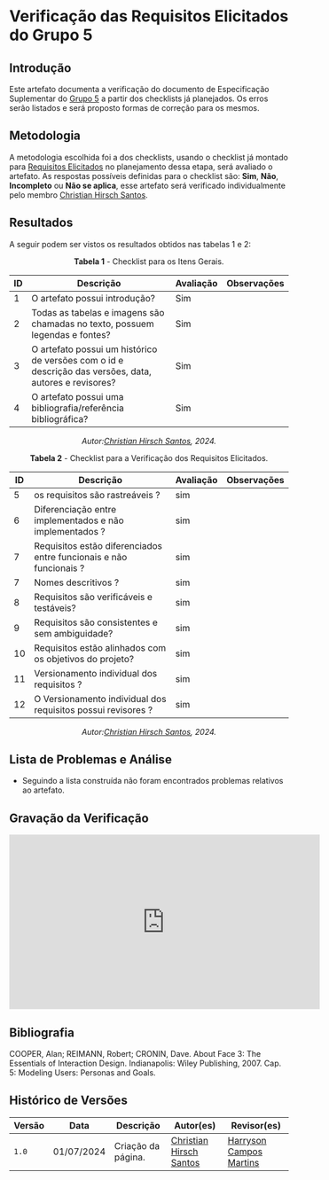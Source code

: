 # Verificação das Requisitos Elicitados do Grupo 5

## Introdução

Este artefato documenta a verificação do documento de Especificação Suplementar do [Grupo 5](https://requisitos-de-software.github.io/2024.1-Sinesp_Cidadao/) a partir dos checklists já planejados. Os erros serão listados e será proposto formas de correção para os mesmos.


## Metodologia

A metodologia escolhida foi a dos checklists, usando o checklist já montado para [Requisitos Elicitados](docs/Verificacao/entrega2/planejamento_entr_2.m) no planejamento dessa etapa, será avaliado o artefato. As respostas possíveis definidas para o checklist são:
**Sim**, **Não**, **Incompleto** ou **Não se aplica**, esse artefato será verificado individualmente pelo membro  [Christian Hirsch Santos](https://github.com/crstyhs).



## Resultados

A seguir podem ser vistos os resultados obtidos nas tabelas 1 e 2: 

<center>

**Tabela 1** - Checklist para os Itens Gerais.

| ID  | Descrição                                                                                              | Avaliação | Observações |
| --- | ------------------------------------------------------------------------------------------------------ | --------- | ----------- |
| 1   | O artefato possui introdução?                                                                          |   Sim        |             |
| 2   | Todas as tabelas e imagens são chamadas no texto, possuem legendas e fontes?                                      |  Sim         |             |
| 3   | O artefato possui um histórico de versões com o id e descrição das versões, data, autores e revisores? |   Sim        |             |
| 4   |     O artefato possui uma bibliografia/referência bibliográfica?                            |   Sim        |             |

_Autor:[Christian Hirsch Santos](https://github.com/crstyhs), 2024._


</center>

<center>

**Tabela 2** - Checklist para a Verificação dos Requisitos Elicitados.

| ID  | Descrição                                                                                         | Avaliação | Observações |
| --- | ------------------------------------------------------------------------------------------------- | --------- | ----------- |
| 5 |     os requisitos são rastreáveis ?                                                                       |     sim      |          |            |
| 6 |      Diferenciação entre implementados e não implementados ?                                          |    sim       |          |            |
| 7 |      Requisitos estão diferenciados entre funcionais e não funcionais ?                                          |  sim         |          |            |
| 7 |      Nomes descritivos ?                                         |       sim    |          |            |
| 8 |      Requisitos são verificáveis e testáveis?                                          | sim          |          |            |
| 9 |      Requisitos são consistentes e sem ambiguidade?                                          |       sim    |          |            |
| 10 |      Requisitos estão alinhados com os objetivos do projeto?                                          |  sim         |          |            |
| 11 |      Versionamento individual dos requisitos ?                                         |    sim       |    |            |
| 12 |     O Versionamento individual dos requisitos possui revisores ?                                         |   sim        |          |            |


_Autor:[Christian Hirsch Santos](https://github.com/crstyhs), 2024._

</center>




## Lista de Problemas e Análise 

- Seguindo a lista construída não foram encontrados problemas relativos ao artefato.

## Gravação da Verificação 
<iframe width="560" height="315" src="https://www.youtube.com/watch?v=yYTh3nkTJlY" title="YouTube video player" frameborder="0" allow="accelerometer; autoplay; clipboard-write; encrypted-media; gyroscope; picture-in-picture; web-share" referrerpolicy="strict-origin-when-cross-origin" allowfullscreen></iframe>



## Bibliografia


COOPER, Alan; REIMANN, Robert; CRONIN, Dave. About Face 3: The Essentials of Interaction Design. Indianapolis: Wiley Publishing, 2007. Cap. 5: Modeling Users: Personas and Goals.


## Histórico de Versões

| Versão | Data       | Descrição                                   | Autor(es)                                        | Revisor(es)                                      |
| ------ | ---------- | ------------------------------------------- | ------------------------------------------------ | ------------------------------------------------ |
| `1.0`  | 01/07/2024 | Criação da página.                          | [Christian Hirsch Santos](https://github.com/crstyhs) | [Harryson Campos Martins](https://github.com/harry-cmartin) |
